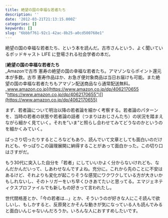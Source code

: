 ```yaml
---
title: 絶望の国の幸福な若者たち
description: ''
date: '2012-03-21T21:13:15.000Z'
categories: []
keywords: []
slug: "6bbbf761-92c1-42ac-8b25-a0cd500768e1"
---
```

絶望の国の幸福な若者たち、という本を読んだ。古市さんという、よく聞いているポッドキャスト LIFE に登場される社会学者の本だ。

[**絶望の国の幸福な若者たち**  
_Amazonで古市 憲寿の絶望の国の幸福な若者たち。アマゾンならポイント還元本が多数。古市 憲寿作品ほか、お急ぎ便対象商品は当日お届けも可能。また絶望の国の幸福な若者たちもアマゾン配送商品なら通常配送無料。_www.amazon.co.jp](https://www.amazon.co.jp/dp/4062170655 "https://www.amazon.co.jp/dp/4062170655")[](https://www.amazon.co.jp/dp/4062170655)

まず、若者論について明治以降の若者論を細かく考察する。若者論のパターンを、当時の若者の状態や若者論の話者（つまりはおじさんたち）の状況を踏まえながら細かく見ていく。それを”いま”と照らし合わせてみてどうなのかというのを細かくみていく。

ばっさり切ったりするところなどもあり、読んでいて文章としても面白いのだけれども、やっぱりこの論理展開に納得することがあって面白かった。この切り口はさすがだ。

もう30代に突入した自分を「若者」にしていいかよく分からないけれども、なんだかんだいって、しあわせなんですよね。充分に。これから先のことに不安はあるけど、それよりも変化が起こりそうな感覚にワクワクしている方が大きいかもしれないし、そのトリガーをいち早くひきあてたいと思ってる。エマジェネティクスプロファイルでも新しもの好きって言われたし。

世代間格差とか、「今の若者は…」とか、そういうのが好きな人にこそ読んで欲しいし、もしかすると、反原発とかそんな動きが気になっている人も読んでみると面白いんじゃないんだろうか。いろんな人におすすめしたいです。